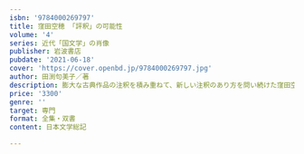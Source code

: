 ```yaml
---
isbn: '9784000269797'
title: 窪田空穂 「評釈」の可能性
volume: '4'
series: 近代「国文学」の肖像
publisher: 岩波書店
pubdate: '2021-06-18'
cover: 'https://cover.openbd.jp/9784000269797.jpg'
author: 田渕句美子／著
description: 膨大な古典作品の注釈を積み重ねて、新しい注釈のあり方を問い続けた窪田空穂の生涯と学問を描く。
price: '3300'
genre: ''
target: 専門
format: 全集・双書
content: 日本文学総記

---
```


